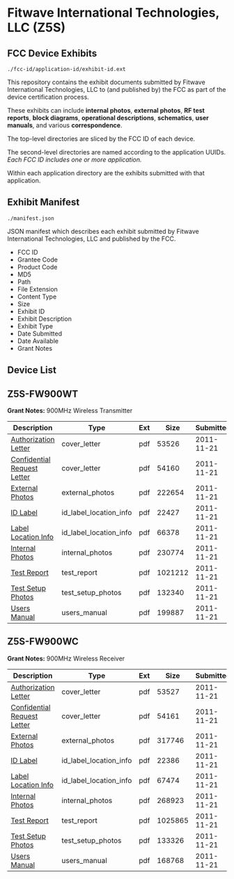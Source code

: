 # Fitwave International Technologies, LLC (Z5S)
## FCC Device Exhibits

```
./fcc-id/application-id/exhibit-id.ext
```

This repository contains the exhibit documents submitted by Fitwave International Technologies, LLC to (and published by) the FCC as part of the device certification process.

These exhibits can include **internal photos**, **external photos**, **RF test reports**, **block diagrams**, **operational descriptions**, **schematics**, **user manuals**, and various **correspondence**.

The top-level directories are sliced by the FCC ID of each device.

The second-level directories are named according to the application UUIDs. *Each FCC ID includes one or more application.*

Within each application directory are the exhibits submitted with that application. 

## Exhibit Manifest

```
./manifest.json
```

JSON manifest which describes each exhibit submitted by Fitwave International Technologies, LLC and published by the FCC.

- FCC ID
- Grantee Code
- Product Code
- MD5
- Path
- File Extension
- Content Type
- Size
- Exhibit ID
- Exhibit Description
- Exhibit Type
- Date Submitted
- Date Available
- Grant Notes

## Device List
## Z5S-FW900WT
**Grant Notes:** 900MHz Wireless Transmitter

| Description | Type | Ext | Size | Submitted | Available |
| ----------- | ---- | --- | ---- | --------- | --------- |
| [Authorization Letter](Z5S-FW900WT/f62c609d5633458e6da054635629342e/1584874.pdf) | cover_letter | pdf | 53526 | 2011-11-21 | 2011-11-21 |
| [Confidential Request Letter](Z5S-FW900WT/f62c609d5633458e6da054635629342e/1584875.pdf) | cover_letter | pdf | 54160 | 2011-11-21 | 2011-11-21 |
| [External Photos](Z5S-FW900WT/f62c609d5633458e6da054635629342e/1584877.pdf) | external_photos | pdf | 222654 | 2011-11-21 | 2011-11-21 |
| [ID Label](Z5S-FW900WT/f62c609d5633458e6da054635629342e/1584878.pdf) | id_label_location_info | pdf | 22427 | 2011-11-21 | 2011-11-21 |
| [Label Location Info](Z5S-FW900WT/f62c609d5633458e6da054635629342e/1584879.pdf) | id_label_location_info | pdf | 66378 | 2011-11-21 | 2011-11-21 |
| [Internal Photos](Z5S-FW900WT/f62c609d5633458e6da054635629342e/1584880.pdf) | internal_photos | pdf | 230774 | 2011-11-21 | 2011-11-21 |
| [Test Report](Z5S-FW900WT/f62c609d5633458e6da054635629342e/1584883.pdf) | test_report | pdf | 1021212 | 2011-11-21 | 2011-11-21 |
| [Test Setup Photos](Z5S-FW900WT/f62c609d5633458e6da054635629342e/1584884.pdf) | test_setup_photos | pdf | 132340 | 2011-11-21 | 2011-11-21 |
| [Users Manual](Z5S-FW900WT/f62c609d5633458e6da054635629342e/1584885.pdf) | users_manual | pdf | 199887 | 2011-11-21 | 2011-11-21 |
## Z5S-FW900WC
**Grant Notes:** 900MHz Wireless Receiver

| Description | Type | Ext | Size | Submitted | Available |
| ----------- | ---- | --- | ---- | --------- | --------- |
| [Authorization Letter](Z5S-FW900WC/160610676863894be3f7d066b9c9ddb6/1584886.pdf) | cover_letter | pdf | 53527 | 2011-11-21 | 2011-11-21 |
| [Confidential Request Letter](Z5S-FW900WC/160610676863894be3f7d066b9c9ddb6/1584887.pdf) | cover_letter | pdf | 54161 | 2011-11-21 | 2011-11-21 |
| [External Photos](Z5S-FW900WC/160610676863894be3f7d066b9c9ddb6/1584889.pdf) | external_photos | pdf | 317746 | 2011-11-21 | 2011-11-21 |
| [ID Label](Z5S-FW900WC/160610676863894be3f7d066b9c9ddb6/1584890.pdf) | id_label_location_info | pdf | 22386 | 2011-11-21 | 2011-11-21 |
| [Label Location Info](Z5S-FW900WC/160610676863894be3f7d066b9c9ddb6/1584891.pdf) | id_label_location_info | pdf | 67474 | 2011-11-21 | 2011-11-21 |
| [Internal Photos](Z5S-FW900WC/160610676863894be3f7d066b9c9ddb6/1584892.pdf) | internal_photos | pdf | 268923 | 2011-11-21 | 2011-11-21 |
| [Test Report](Z5S-FW900WC/160610676863894be3f7d066b9c9ddb6/1584895.pdf) | test_report | pdf | 1025865 | 2011-11-21 | 2011-11-21 |
| [Test Setup Photos](Z5S-FW900WC/160610676863894be3f7d066b9c9ddb6/1584896.pdf) | test_setup_photos | pdf | 133326 | 2011-11-21 | 2011-11-21 |
| [Users Manual](Z5S-FW900WC/160610676863894be3f7d066b9c9ddb6/1584897.pdf) | users_manual | pdf | 168768 | 2011-11-21 | 2011-11-21 |
